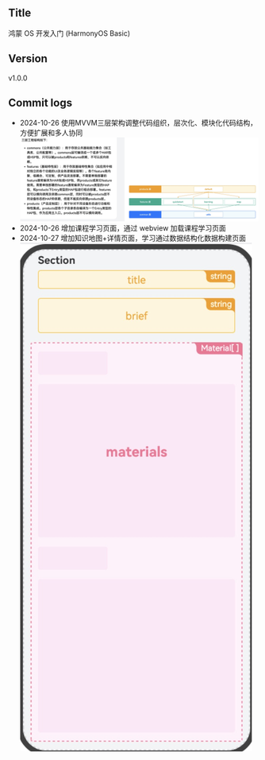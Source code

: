 ## Title
鸿蒙 OS 开发入门 (HarmonyOS Basic)
## Version
v1.0.0
## Commit logs
- 2024-10-26 使用MVVM三层架构调整代码组织，层次化、模块化代码结构，方便扩展和多人协同
![mvvm](./images/mvvm.jpg)
- 2024-10-26 增加课程学习页面，通过 webview 加载课程学习页面
- 2024-10-27 增加知识地图+详情页面，学习通过数据结构化数据构建页面
![struct_data](./images/struct_data_to_ui.jpg)